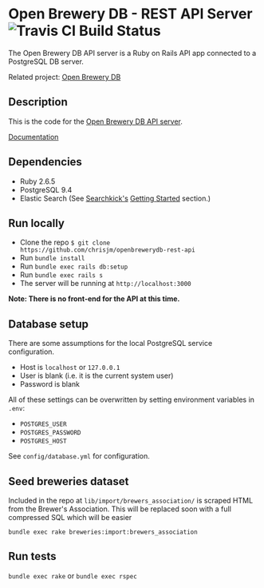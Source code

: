 # Open Brewery DB - REST API Server ![Travis CI Build Status](https://travis-ci.org/chrisjm/openbrewerydb-api-server.svg?branch=master)

The Open Brewery DB API server is a Ruby on Rails API app connected to a PostgreSQL DB server.

Related project: [Open Brewery DB](https://www.github.com/chrisjm/openbrewerydb-search)

## Description

This is the code for the [Open Brewery DB API server](https://api.openbrewerydb.org/).

[Documentation](https://www.openbrewerydb.org/)

## Dependencies

- Ruby 2.6.5
- PostgreSQL 9.4
- Elastic Search (See [Searchkick's](https://github.com/ankane/searchkick) [Getting Started](https://github.com/ankane/searchkick#getting-started) section.)

## Run locally

- Clone the repo `$ git clone https://github.com/chrisjm/openbrewerydb-rest-api`
- Run `bundle install`
- Run `bundle exec rails db:setup`
- Run `bundle exec rails s`
- The server will be running at `http://localhost:3000`

**Note: There is no front-end for the API at this time.**

## Database setup

There are some assumptions for the local PostgreSQL service configuration.

- Host is `localhost` or `127.0.0.1`
- User is blank (i.e. it is the current system user)
- Password is blank

All of these settings can be overwritten by setting environment variables in `.env`:

- `POSTGRES_USER`
- `POSTGRES_PASSWORD`
- `POSTGRES_HOST`

See `config/database.yml` for configuration.

## Seed breweries dataset

Included in the repo at `lib/import/brewers_association/` is scraped HTML from the Brewer's Association. This will be replaced soon with a full compressed SQL which will be easier

`bundle exec rake breweries:import:brewers_association`

## Run tests

`bundle exec rake` or `bundle exec rspec`
